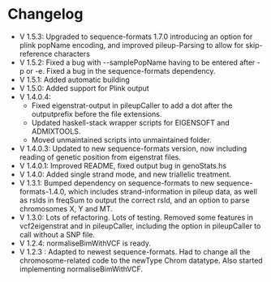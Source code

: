# Changelog

- V 1.5.3: Upgraded to sequence-formats 1.7.0 introducing an option for plink popName encoding, and improved pileup-Parsing to allow for skip-reference characters
- V 1.5.2: Fixed a bug with --samplePopName having to be entered after -p or -e. Fixed a bug in the sequence-formats dependency.
- V 1.5.1: Added automatic building
- V 1.5.0: Added support for Plink output
- V 1.4.0.4:
    * Fixed eigenstrat-output in pileupCaller to add a dot after the outputprefix before the file extensions.
    * Updated haskell-stack wrapper scripts for EIGENSOFT and ADMIXTOOLS.
    * Moved unmaintained scripts into unmaintained folder.
- V 1.4.0.3: Updated to new sequence-formats version, now including reading of genetic position from eigenstrat files.
- V 1.4.0.1: Improved README, fixed output bug in genoStats.hs
- V 1.4.0: Added single strand mode, and new triallelic treatment.
- V 1.3.1: Bumped dependency on sequence-formats to new sequence-formats-1.4.0, which includes strand-information in pileup data, as well as rsIds in freqSum to output the correct rsId, and an option to parse chromosomes X, Y and MT.
- V 1.3.0: Lots of refactoring. Lots of testing. Removed some features in vcf2eigenstrat and in pileupCaller, including the option in pileupCaller to call without a SNP file.
- V 1.2.4: normaliseBimWithVCF is ready.
- V 1.2.3 : Adapted to newest sequence-formats. Had to change all the chromosome-related code to the newType Chrom datatype. Also started implementing normaliseBimWithVCF.

